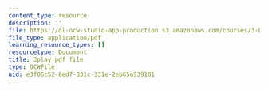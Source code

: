 ```yaml
---
content_type: resource
description: ''
file: https://ol-ocw-studio-app-production.s3.amazonaws.com/courses/3-091sc-introduction-to-solid-state-chemistry-fall-2010/e3f06c528ed7831c331e2eb65a939101_FRgckt9lDQ8.pdf
file_type: application/pdf
learning_resource_types: []
resourcetype: Document
title: 3play pdf file
type: OCWFile
uid: e3f06c52-8ed7-831c-331e-2eb65a939101
---
```


